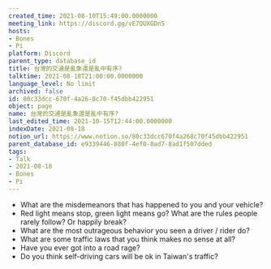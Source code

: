 ```yaml
---
created_time: 2021-08-10T15:49:00.0000000
meeting_link: https://discord.gg/vE7QUXGDnS
hosts:
- Bones
- Pi
platform: Discord
parent_type: database_id
title: 台灣的交通是亂象還是亂中有序?
talktime: 2021-08-18T21:00:00.0000000
language_level: No limit
archived: false
id: 80c33dcc-670f-4a26-8c70-f45dbb422951
object: page
name: 台灣的交通是亂象還是亂中有序?
last_edited_time: 2021-10-15T12:44:00.0000000
indexDate: 2021-08-18
notion_url: https://www.notion.so/80c33dcc670f4a268c70f45dbb422951
parent_database_id: e9339446-880f-4ef0-8ad7-8ad1f507dded
tags:
- Talk
- 2021-08-18
- Bones
- Pi
---
```


   - What are the misdemeanors that has happened to you and your vehicle?
   - Red light means stop, green light means go?
What are the rules people rarely follow? Or happily break?
   - What are the most outrageous behavior you seen a driver / rider do?
   - What are some traffic laws that you think makes no sense at all?
   - Have you ever got into a road rage?
   - Do you think self-driving cars will be ok in Taiwan's traffic?











